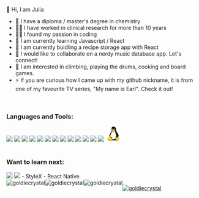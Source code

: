 👋 Hi, I am Julia
- 🧪️  I have a diploma / master's degree in chemistry
- 👩‍🔬️  I have worked in clinical research for more than 10 years
- 👩‍💻️  I found my passion in coding
- 🌱  I am currently learning Javascript / React
- 🔭  I am currently buidling a recipe storage app with React
- 👯  I would like to collaborate on a nerdy music database app. Let's connect!
- 👀  I am interested in climbing, playing the drums, cooking and board games.
- ⚡   If you are curious how I came up with my github nickname, it is from one of my favourite TV series, "My name is Earl". Check it out!
<br>

<h3>Languages and Tools:</h3>
<div>
  <img src="https://cdn.jsdelivr.net/gh/devicons/devicon/icons/html5/html5-original-wordmark.svg" height=40px />
  <img src="https://cdn.jsdelivr.net/gh/devicons/devicon/icons/css3/css3-original-wordmark.svg" height=40px />
  <img src="https://cdn.jsdelivr.net/gh/devicons/devicon/icons/sass/sass-original.svg" height=40px height=40px />
  <img src="https://cdn.jsdelivr.net/gh/devicons/devicon/icons/bootstrap/bootstrap-original.svg" height=40px />
  <img src="https://cdn.jsdelivr.net/gh/devicons/devicon/icons/javascript/javascript-original.svg" height=40px />
  <img src="https://cdn.jsdelivr.net/gh/devicons/devicon/icons/react/react-original.svg" height=40px />
  <img src="https://cdn.jsdelivr.net/gh/devicons/devicon/icons/ruby/ruby-original.svg" height=40px />
  <img src="https://cdn.jsdelivr.net/gh/devicons/devicon/icons/rails/rails-plain-wordmark.svg" height=40px />
  <img src="https://cdn.jsdelivr.net/gh/devicons/devicon/icons/postgresql/postgresql-original.svg" height=40px />
  <img src="https://cdn.jsdelivr.net/gh/devicons/devicon/icons/git/git-original.svg" height=40px />
  <img src="https://cdn.jsdelivr.net/gh/devicons/devicon/icons/github/github-original.svg" height=40px />
  <img src="https://cdn.jsdelivr.net/gh/devicons/devicon/icons/heroku/heroku-original.svg" height=40px />
  <img src="https://cdn.jsdelivr.net/gh/devicons/devicon/icons/vscode/vscode-original.svg" height=40px />
  <img src="https://raw.githubusercontent.com/devicons/devicon/master/icons/linux/linux-original.svg" height=40px />
</div>

<br>

<h3>Want to learn next:</h3>
<div>
  <img src="https://cdn.jsdelivr.net/gh/devicons/devicon/icons/tailwindcss/tailwindcss-plain.svg" height=40px />
  <img src="https://cdn.jsdelivr.net/gh/devicons/devicon/icons/nestjs/nestjs-plain.svg" height=40px />
  <span>- StyleX</span>
  <span>- React Native</span>
</div>

<img align="left" src="https://github-readme-stats.vercel.app/api/top-langs?username=goldiecrystal&show_icons=true&locale=en&layout=compact" alt="goldiecrystal" />

<img align="left" src="https://github-readme-stats.vercel.app/api?username=goldiecrystal&show_icons=true&locale=en" alt="goldiecrystal" />

<img align="left" src="https://github-readme-streak-stats.herokuapp.com/?user=goldiecrystal&" alt="goldiecrystal" />

<a href="https://github.com/ryo-ma/github-profile-trophy"><img src="https://github-profile-trophy.vercel.app/?username=goldiecrystal" alt="goldiecrystal" /></a>
